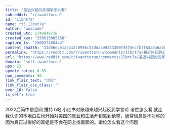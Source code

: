 ```yaml
---
title: "最近兴起的反润学怎么看"
subreddit: "r/iwanttorun"
id: "1lbnt7a"
name: "t3_1lbnt7a"
author: "woacaob"
created_utc: 1749948716
created_key: "250615005156"
capture_ts: "250927160444"
content_sha256: "31d46ece1a2a13c0956c57ddace0343300f457decfbff63a3a6abba5f0abb8de"
permalink: "https://reddit.com/r/iwanttorun/comments/1lbnt7a/最近兴起的反润学怎么看/"
url: "https://www.reddit.com/r/iwanttorun/comments/1lbnt7a/最近兴起的反润学怎么看/"
domain: "self.iwanttorun"
ups: 23
upvote_ratio: 0.85
num_comments: 46
link_flair_text: "讨论"
link_flair_css_class: ""
over_18: false
is_self: true
---
```


2022后简中信息网 推特 b站 小红书对账越来越兴起反润学言论 诸位怎么看
就连我认识的本地白左也开始对美国的就业和生活开销感到绝望，通常信息是不对称的因为真正过得好的富蛆是不会在网上找画面的。诸位怎么看这个问题
